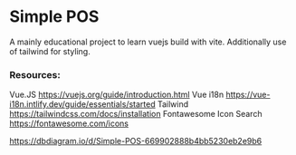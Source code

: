# Simple POS

A mainly educational project to learn vuejs build with vite. Additionally use of tailwind for styling.

### Resources:
Vue.JS https://vuejs.org/guide/introduction.html
Vue i18n https://vue-i18n.intlify.dev/guide/essentials/started
Tailwind https://tailwindcss.com/docs/installation
Fontawesome Icon Search https://fontawesome.com/icons

https://dbdiagram.io/d/Simple-POS-669902888b4bb5230eb2e9b6
